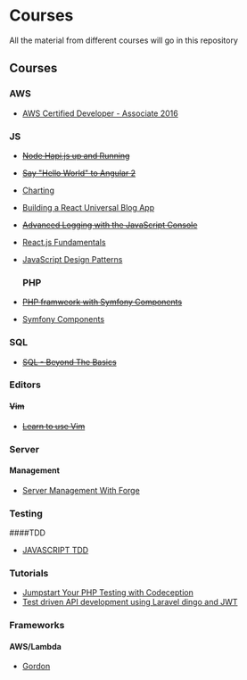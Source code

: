 # Courses

All the material from different courses will go in this repository

## Courses

### AWS

- [AWS Certified Developer - Associate 2016](https://www.udemy.com/aws-certified-developer-associate)

### JS

- ~~[Node Hapi.js up and Running](https://egghead.io/lessons/node-js-hapi-js-up-and-running?series=introduction-to-node-servers-with-hapi-js)~~
- ~~[Say "Hello World" to Angular 2](https://egghead.io/lessons/angular-2-say-hello-world-to-angular-2?series=angular-2-fundamentals)~~
- [Charting](https://laracasts.com/series/charting-and-you)
- [Building a React Universal Blog App](http://www.sitepoint.com/building-a-react-universal-blog-app-a-step-by-step-guide/)
- ~~[Advanced Logging with the JavaScript Console](https://egghead.io/series/js-console-for-power-users)~~
- [React.js Fundamentals](http://courses.reactjsprogram.com/courses/reactjsfundamentals)
- [JavaScript Design Patterns](https://www.udacity.com/course/viewer#!/c-ud989/l-3417188540/m-3374098584)

  ### PHP

- ~~[PHP framweork with Symfony Components](http://www.sitepoint.com/build-php-framework-symfony-components/)~~

- [Symfony Components](https://laracasts.com/series/discover-symfony-components)

### SQL

- ~~[SQL - Beyond The Basics](https://www.udemy.com/sql-beyond-the-basics/learn)~~

### Editors

#### ~~Vim~~

- ~~[Learn to use Vim](https://egghead.io/series/learn-to-use-vim)~~

### Server

#### Management

- [Server Management With Forge](https://laracasts.com/series/server-management-with-forge)

### Testing
####TDD
- [JAVASCRIPT TDD](http://jrsinclair.com/articles/2016/one-weird-trick-that-will-change-the-way-you-code-forever-javascript-tdd)


### Tutorials

- [Jumpstart Your PHP Testing with Codeception](https://www.toptal.com/php/php-testing-with-codeception)
- [Test driven API development using Laravel dingo and JWT](https://dotdev.co/test-driven-api-development-using-laravel-dingo-and-jwt-with-documentation-ae4014260148)

### Frameworks

#### AWS/Lambda

- [Gordon](https://github.com/jorgebastida/gordon)
